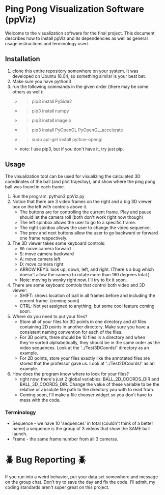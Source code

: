 # Ping Pong Visualization Software (ppViz)
Welcome to the visualization software for the final project. This document describes how to install ppViz and its dependencies as well as general usage instructions and terminology used.

## Installation
1. clone this entire repository somewhere on your system. It was developed on Ubuntu 18.04, so something similar is your best bet. 
1. Make sure you have python3
1. run the following commands in the given order (there may be some others as well):
    - > pip3 install PySide2
    - > pip3 install numpy
    - > pip3 install imageio
    - > pip3 install PyOpenGL PyOpenGL_accelerate
    - > sudo apt-get install python-opengl
    * note: I use pip3, but if you don't have it, try just pip.

## Usage
The visualization tool can be used for visualizing the calculated 3D coordinates of the ball (and plot trajectoy), and show where the ping pong ball was found in each frame.

1. Run the program: python3 ppViz.py
1. Notice that there are 3 video frames on the right and a big 3D viewer box on the left with controls above it. 
    - The buttons are for controlling the current frame. Play and pause should let the camera roll (both don't work right now though)
    - The left spinbox allows the user to go to a specific frame.
    - The right spinbox allows the user to change the video sequence.
    - The prev and next buttons allow the user to go backward or forward one frame respectively.
1. The 3D viewer takes some keyboard controls:
    - W: move camera forward
    - S: move camera backward
    - A: move camera left
    - D: move camera right
    - ARROW KEYS: look up, down, left, and right. (There's a bug which doesn't allow the camera to rotate more than 180 degrees total.)
    - Note: moving is wonky right now. I'll try to fix it soon.
1. There are some keyboard controls that control both video and 3D viewer:
    - SHIFT: shows location of ball in all frames before and including the current frame. (coming soon)
    - CTRL: Not yet assigned to anything, but some cool feature coming soon.
1. Where do you need to put your files?
    - Store all of your files for 3D points in one directory and all files containing 2D points in another directory. Make sure you have a consistent naming convention for each of the files.
    - For 3D points, there should be 10 files in a directory and when they're sorted alphabetically, they should be in the same order as the video sequences. Look at the '../Test3DCoords/' directory as an example.
    - For 2D points, store your files exactly like the annotated files are stored that the professor gave us. Look at '../Test2DCoords/' as an example.
1. How does the program know where to look for your files?
    - right now, there's just 2 global variables: BALL_2D_COORDS_DIR and BALL_3D_COORDS_DIR. Change the value of these variable to be the relative or absolute file path to the directory you with to read from.
    - Coming soon, I'll make a file chooser widget so you don't have to mess with the code.
    
### Terminology
* Sequence - we have 10 'sequences' in total (couldn't think of a better name) a sequence is the group of 3 videos that show the SAME ball launch.
* Frame - the same frame number from all 3 cameras.


# :beetle: Bug Reporting :beetle:
If you run into a weird behavior, put your data set somewhere and message on the group chat. Don't try to save the day and fix the code. I'll admit, my coding standards aren't super great on this project.
